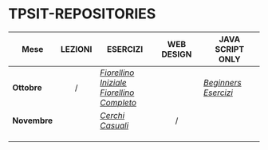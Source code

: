 # TPSIT-REPOSITORIES

| Mese | LEZIONI | ESERCIZI | WEB DESIGN | JAVA SCRIPT ONLY |
| --- | :---: | --- | :---: | --- |
| **Ottobre** | / | [_Fiorellino Iniziale_](https://github.com/MarCoPiteo/TPSIT-REPOSITORIES/tree/main/JAVA%20SCRIPT%20ONLY/Esercizio%20Fiorellino%20Iniziale) <br> [_Fiorellino Completo_](https://github.com/MarCoPiteo/TPSIT-REPOSITORIES/tree/main/ESERCIZI/Esercizio%20Fiorellino%20GitHub) |  | [_Beginners Esercizi_](https://github.com/MarCoPiteo/TPSIT-REPOSITORIES/tree/main/JAVA%20SCRIPT%20ONLY/Esercizi%20da%20Beginners%20Java) |
| **Novembre** |  | [_Cerchi Casuali_](https://github.com/MarCoPiteo/TPSIT-REPOSITORIES/tree/main/ESERCIZI/Esercizio%20Cerchi%20GitHub) <br> | / | |
|  |  |  |
|  |  |  |
|  |  |  |

